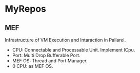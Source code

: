 # MyRepos

## MEF
Infrastructure of VM Execution and Intaraction in Pallarel.

- CPU: Connectable and Processable Unit. Implement ICpu.
- Port: Multi Drop Bufferable Port.
- MEF OS: Thread and Port Manager.
- 0 CPU: as MEF OS.
